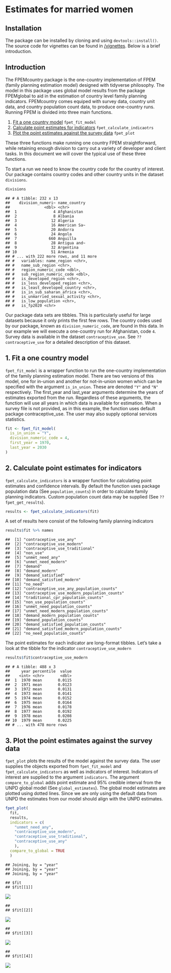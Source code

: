 Estimates for married women
================

## Installation

The package can be installed by cloning and using `devtools::install()`.
The source code for vignettes can be found in
[/vignettes](https://github.com/FPcounts/FPEMcountry/tree/master/vignettes).
Below is a brief introduction.

## Introduction

The FPEMcountry package is the one-country implementation of FPEM
(family planning estimation model) designed with tidyverse philosophy.
The model in this package uses global model results from the package
FPEMglobal to aid in the estimation of country level family planning
indicators. FPEMcountry comes equiped with survey data, country unit
data, and country population count data, to produce one-country runs.
Running FPEM is divided into three main functions.

1.  [Fit a one country model](#fit) `fpet_fit_model`
2.  [Calculate point estimates for indicators](#results)
    `fpet_calculate_indicaotrs`
3.  [Plot the point estimates against the survey data](#plot)
    `fpet_plot`

These three functions make running one country FPEM straightforward,
while retaining enough division to carry out a variety of developer and
client tasks. In this document we will cover the typical use of these
three functions.

To start a run we need to know the country code for the country of
interest. Our package contains country codes and other country units in
the dataset `divisions`.

``` r
divisions
```

    ## # A tibble: 232 x 13
    ##    division_numeri~ name_country
    ##               <dbl> <chr>       
    ##  1                4 Afghanistan 
    ##  2                8 Albania     
    ##  3               12 Algeria     
    ##  4               16 American Sa~
    ##  5               20 Andorra     
    ##  6               24 Angola      
    ##  7              660 Anguilla    
    ##  8               28 Antigua and~
    ##  9               32 Argentina   
    ## 10               51 Armenia     
    ## # ... with 222 more rows, and 11 more
    ## #   variables: name_region <chr>,
    ## #   name_sub_region <chr>,
    ## #   region_numeric_code <dbl>,
    ## #   sub_region_numeric_code <dbl>,
    ## #   is_developed_region <chr>,
    ## #   is_less_developed_region <chr>,
    ## #   is_least_developed_country <chr>,
    ## #   is_in_sub_saharan_africa <chr>,
    ## #   is_unmarried_sexual_activity <chr>,
    ## #   is_low_population <chr>,
    ## #   is_fp2020 <chr>

Our package data sets are tibbles. This is particularly useful for large
datasets because it only prints the first few rows. The country codes
used by our package, known as `division_numeric_code`, are found in this
data. In our example we will execute a one-country run for Afghanistan,
code `4`. Survey data is available in the dataset `contraceptive_use`.
See `??contraceptive_use` for a detailed description of this dataset.

## <a name="fit"></a>

## 1\. Fit a one country model

`fpet_fit_model` is a wrapper function to run the one-country
implementation of the family planning estimation model. There are two
versions of this model, one for in-union and another for not-in-union
women which can be specified with the argument `is_in_union`. These are
denoted `"Y"` and `"N"` respectively. The first\_year and last\_year
arguments determine the years of estimates exported from the run.
Regardless of these arguments, the function will use all years in which
data is available for estimation. When a survey file is not provided, as
in this example, the function uses default package contraceptive\_use.
The user may also supply optional services statistics.

``` r
fit <- fpet_fit_model(
  is_in_union = "Y",
  division_numeric_code = 4,
  first_year = 1970,
  last_year = 2030
)
```

## <a name="results"></a>

## 2\. Calculate point estimates for indicators

`fpet_calculate_indicators` is a wrapper function for calculating point
estimates and confidence intervals. By default the function uses package
population data (See `population_counts`) in order to calculate family
planning indicators. Custom population count data may be supplied (See
`??fpet_get_results`).

``` r
results <- fpet_calculate_indicators(fit)
```

A set of results here consist of the following family planning
indicators

``` r
results$fit %>% names
```

    ##  [1] "contraceptive_use_any"                     
    ##  [2] "contraceptive_use_modern"                  
    ##  [3] "contraceptive_use_traditional"             
    ##  [4] "non_use"                                   
    ##  [5] "unmet_need_any"                            
    ##  [6] "unmet_need_modern"                         
    ##  [7] "demand"                                    
    ##  [8] "demand_modern"                             
    ##  [9] "demand_satisfied"                          
    ## [10] "demand_satisfied_modern"                   
    ## [11] "no_need"                                   
    ## [12] "contraceptive_use_any_population_counts"   
    ## [13] "contraceptive_use_modern_population_counts"
    ## [14] "traditional_cpr_population_counts"         
    ## [15] "non_use_population_counts"                 
    ## [16] "unmet_need_population_counts"              
    ## [17] "unmet_need_modern_population_counts"       
    ## [18] "demand_modern_population_counts"           
    ## [19] "demand_population_counts"                  
    ## [20] "demand_satisfied_population_counts"        
    ## [21] "demand_satisfied_modern_population_counts" 
    ## [22] "no_need_population_counts"

The point estimates for each indicator are long-format tibbles. Let’s
take a look at the tibble for the indicator `contraceptive_use_modern`

``` r
results$fit$contraceptive_use_modern
```

    ## # A tibble: 488 x 3
    ##     year percentile  value
    ##    <int> <chr>       <dbl>
    ##  1  1970 mean       0.0115
    ##  2  1971 mean       0.0123
    ##  3  1972 mean       0.0131
    ##  4  1973 mean       0.0141
    ##  5  1974 mean       0.0152
    ##  6  1975 mean       0.0164
    ##  7  1976 mean       0.0178
    ##  8  1977 mean       0.0192
    ##  9  1978 mean       0.0208
    ## 10  1979 mean       0.0225
    ## # ... with 478 more rows

## <a name="plot"></a>

## 3\. Plot the point estimates against the survey data

`fpet_plot` plots the results of the model against the survey data. The
user supplies the objects exported from `fpet_fit_model` and
`fpet_calculate_indicators` as well as indicators of interest.
Indicators of interest are supplied to the argument `indicators`. The
argument `compare_to_global` adds point estimate and 95% credible
interval from the UNPD global model (See `global_estimates`). The global
model estimates are plotted using dotted lines. Since we are only using
the default data from UNPD the estimates from our model should align
with the UNPD estimates.

``` r
fpet_plot(
  fit,
  results,
  indicators = c(
    "unmet_need_any",
    "contraceptive_use_modern",
    "contraceptive_use_traditional",
    "contraceptive_use_any"
    ),
  compare_to_global = TRUE
  )
```

    ## Joining, by = "year"
    ## Joining, by = "year"
    ## Joining, by = "year"

    ## $fit
    ## $fit[[1]]

![](test_files/figure-gfm/unnamed-chunk-7-1.png)<!-- -->

    ## 
    ## $fit[[2]]

![](test_files/figure-gfm/unnamed-chunk-7-2.png)<!-- -->

    ## 
    ## $fit[[3]]

![](test_files/figure-gfm/unnamed-chunk-7-3.png)<!-- -->

    ## 
    ## $fit[[4]]

![](test_files/figure-gfm/unnamed-chunk-7-4.png)<!-- -->
